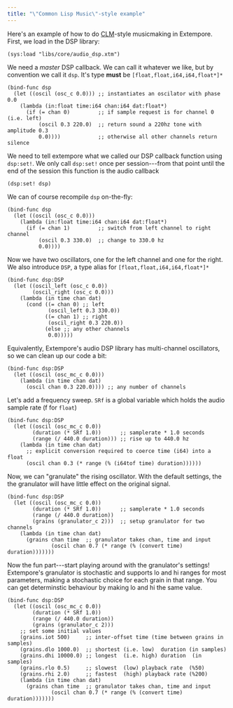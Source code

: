 ```yaml
---
title: "\"Common Lisp Music\"-style example"
---
```


Here's an example of how to do
[CLM](https://ccrma.stanford.edu/software/clm/)-style musicmaking in Extempore.
First, we load in the DSP library:

~~~~ xtlang
(sys:load "libs/core/audio_dsp.xtm")
~~~~

We need a *master* DSP callback. We can call it whatever we like, but by
convention we call it `dsp`. It's type **must** be
`[float,float,i64,i64,float*]*`

~~~~ xtlang
(bind-func dsp
  (let ((oscil (osc_c 0.0))) ;; instantiates an oscilator with phase 0.0
    (lambda (in:float time:i64 chan:i64 dat:float*)
      (if (= chan 0)         ;; if sample request is for channel 0 (i.e. left)
          (oscil 0.3 220.0)  ;; return sound a 220hz tone with amplitude 0.3
          0.0))))            ;; otherwise all other channels return silence
~~~~

We need to tell extempore what we called our DSP callback function using
`dsp:set!`. We only call `dsp:set!` once per session---from that point until the
end of the session this function is the audio callback

~~~~ xtlang
(dsp:set! dsp)
~~~~

We can of course recompile `dsp` on-the-fly:

~~~~ xtlang
(bind-func dsp
  (let ((oscil (osc_c 0.0)))
    (lambda (in:float time:i64 chan:i64 dat:float*)
      (if (= chan 1)         ;; switch from left channel to right channel
          (oscil 0.3 330.0)  ;; change to 330.0 hz
          0.0))))
~~~~

Now we have two oscillators, one for the left channel and one for the right. We
also introduce `DSP`, a type alias for `[float,float,i64,i64,float*]*`

~~~~ xtlang
(bind-func dsp:DSP
  (let ((oscil_left (osc_c 0.0))
        (oscil_right (osc_c 0.0)))
    (lambda (in time chan dat)
      (cond ((= chan 0) ;; left
             (oscil_left 0.3 330.0))
            ((= chan 1) ;; right
             (oscil_right 0.3 220.0))
            (else ;; any other channels
             0.0)))))
~~~~

Equivalently, Extempore's audio DSP library has multi-channel oscillators, so we
can clean up our code a bit:

~~~~ xtlang
(bind-func dsp:DSP
  (let ((oscil (osc_mc_c 0.0)))
    (lambda (in time chan dat)
      (oscil chan 0.3 220.0)))) ;; any number of channels
~~~~

Let's add a frequency sweep. `SRf` is a global variable which holds the audio
sample rate (f for `float`)

~~~~ xtlang
(bind-func dsp:DSP
  (let ((oscil (osc_mc_c 0.0))
        (duration (* SRf 1.0))      ;; samplerate * 1.0 seconds
        (range (/ 440.0 duration))) ;; rise up to 440.0 hz
    (lambda (in time chan dat)
      ;; explicit conversion required to coerce time (i64) into a float
      (oscil chan 0.3 (* range (% (i64tof time) duration))))))
~~~~

Now, we can "granulate" the rising oscillator. With the default settings, the
the granulator will have little effect on the original signal.

~~~~ xtlang
(bind-func dsp:DSP
  (let ((oscil (osc_mc_c 0.0))
        (duration (* SRf 1.0))      ;; samplerate * 1.0 seconds
        (range (/ 440.0 duration))
        (grains (granulator_c 2)))  ;; setup granulator for two channels
    (lambda (in time chan dat)
      (grains chan time  ;; granulator takes chan, time and input
              (oscil chan 0.7 (* range (% (convert time) duration)))))))
~~~~

Now the fun part---start playing around with the granulator's settings!
Extempore's granulator is stochastic and supports lo and hi ranges for most
parameters, making a stochastic choice for each grain in that range. You can get
determinstic behaviour by making lo and hi the same value.

~~~~ xtlang
(bind-func dsp:DSP
  (let ((oscil (osc_mc_c 0.0))
        (duration (* SRf 1.0))
        (range (/ 440.0 duration))
        (grains (granulator_c 2)))
    ;; set some initial values
    (grains.iot 500)     ;; inter-offset time (time between grains in samples)
    (grains.dlo 1000.0)  ;; shortest (i.e. low)  duration (in samples)
    (grains.dhi 10000.0) ;; longest  (i.e. high) duration  (in samples)
    (grains.rlo 0.5)     ;; slowest  (low) playback rate  (%50)
    (grains.rhi 2.0)     ;; fastest  (high) playback rate (%200)
    (lambda (in time chan dat)
      (grains chan time  ;; granulator takes chan, time and input
              (oscil chan 0.7 (* range (% (convert time) duration)))))))
~~~~
